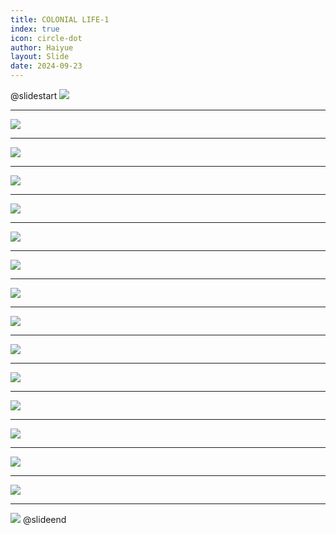 ```yaml
---
title: COLONIAL LIFE-1
index: true
icon: circle-dot
author: Haiyue
layout: Slide
date: 2024-09-23
---
```

 
@slidestart
![](https://raw.githubusercontent.com/yclord/reading/refs/heads/master/english/Level-L/COLONIAL%20LIFE-1/001.webp)

---

![](https://raw.githubusercontent.com/yclord/reading/refs/heads/master/english/Level-L/COLONIAL%20LIFE-1/002.webp)

---

![](https://raw.githubusercontent.com/yclord/reading/refs/heads/master/english/Level-L/COLONIAL%20LIFE-1/003.webp)

---

![](https://raw.githubusercontent.com/yclord/reading/refs/heads/master/english/Level-L/COLONIAL%20LIFE-1/004.webp)

---

![](https://raw.githubusercontent.com/yclord/reading/refs/heads/master/english/Level-L/COLONIAL%20LIFE-1/005.webp)

---

![](https://raw.githubusercontent.com/yclord/reading/refs/heads/master/english/Level-L/COLONIAL%20LIFE-1/006.webp)

---

![](https://raw.githubusercontent.com/yclord/reading/refs/heads/master/english/Level-L/COLONIAL%20LIFE-1/007.webp)

---

![](https://raw.githubusercontent.com/yclord/reading/refs/heads/master/english/Level-L/COLONIAL%20LIFE-1/008.webp)

---

![](https://raw.githubusercontent.com/yclord/reading/refs/heads/master/english/Level-L/COLONIAL%20LIFE-1/009.webp)

---

![](https://raw.githubusercontent.com/yclord/reading/refs/heads/master/english/Level-L/COLONIAL%20LIFE-1/010.webp)

---

![](https://raw.githubusercontent.com/yclord/reading/refs/heads/master/english/Level-L/COLONIAL%20LIFE-1/011.webp)

---

![](https://raw.githubusercontent.com/yclord/reading/refs/heads/master/english/Level-L/COLONIAL%20LIFE-1/012.webp)

---

![](https://raw.githubusercontent.com/yclord/reading/refs/heads/master/english/Level-L/COLONIAL%20LIFE-1/013.webp)

---

![](https://raw.githubusercontent.com/yclord/reading/refs/heads/master/english/Level-L/COLONIAL%20LIFE-1/014.webp)

---

![](https://raw.githubusercontent.com/yclord/reading/refs/heads/master/english/Level-L/COLONIAL%20LIFE-1/015.webp)

---

![](https://raw.githubusercontent.com/yclord/reading/refs/heads/master/english/Level-L/COLONIAL%20LIFE-1/016.webp)
@slideend